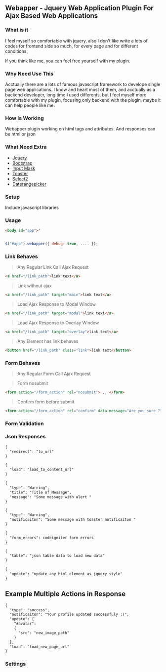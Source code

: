 ## Webapper - Jquery Web Application Plugin For Ajax Based Web Applications

### What is it

I feel myself so comfortable with jquery, also I don't like write a lots of codes for frontend side so much, for every page and for different conditions. 

If you think like me, you can feel free yourself with my plugin.

### Why Need Use This

Acctually there are a lots of famous javascript framework to develope single page web applications.
I know and heart most of them, and acctually as a backend developer, long time I used differents, but I feel myself more comfortable with my plugin, focusing only backend with the plugin, maybe it can help people like me.

### How Is Working

Webapper plugin working on html tags and attributes.
And responses can be html or json

### What Need Extra

* [Jquery](https://jquery.com/)
* [Bootstrap](http://getbootstrap.com/)
* [Input Mask](http://github.com/RobinHerbots/jquery.inputmask)
* [Toaster](https://github.com/CodeSeven/toastr)
* [Select2](https://select2.github.io/)
* [Daterangepicker](http://www.daterangepicker.com/)

### Setup

Include javascript libraries


### Usage

```html
<body id="app">'
```

```javascript

$("#app").webapper({ debug: true, .... });

```

### Link Behaves

> Any Regular Link Call Ajax Request

```html
<a href="/link_path">link text</a>
```

> Link without ajax

```html
<a href="/link_path" target="main">link text</a>
```

> Load Ajax Response to Modal Window

```html
<a href="/link_path" target="modal">link text</a>
```

> Load Ajax Response to Overlay Window

```html
<a href="/link_path" target="overlay">link text</a>
```

> Any Element has link behaves

```html
<button href="/link_path" class="link">link text</button>
```

### Form Behaves

> Any Regular Form Call Ajax Request

> Form nosubmit

```html
<form action="/form_action" rel="nosubmit"> .. </form>
```

> Confirm form before submit

```html
<form action="/form_action" rel="confirm" data-message="Are you sure ?"> .. </form>
```

### Form Validation



### Json Responses

```html
{
  "redirect": "to_url"
}
```

```html
{
  "load": "load_to_content_url"
}
```

```html
{
  "type": "Warning",
  "title": "Title of Message",
  "message": "Some message with alert "
}
```

```html
{
  "type": "Warning",
  "notificaiton": "Some message with toaster notificaiton "
}
```

```html
{
  "form_errors": codeigniter form errors
}
```

```html
{
  "table": "json table data to load new data"
}
```

```html
{
  "update": "update any html element as jquery style"
}
```

## Example Multiple Actions in Response
```html
{
  "type": "success",
  "notificaiton": "Your profile updated successfuly :)",
  "update": {
    "#avatar":
    {
      "src": "new_image_path"
    }
  },
  "load": "load_new_page_url"
}
```


### Settings



